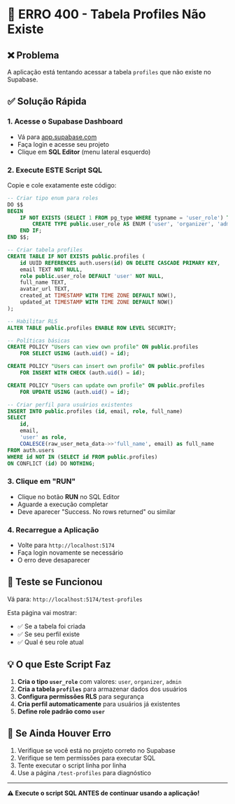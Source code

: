 # 🚨 ERRO 400 - Tabela Profiles Não Existe

## ❌ **Problema**
A aplicação está tentando acessar a tabela `profiles` que não existe no Supabase.

## ✅ **Solução Rápida**

### 1. Acesse o Supabase Dashboard
- Vá para [app.supabase.com](https://app.supabase.com)
- Faça login e acesse seu projeto
- Clique em **SQL Editor** (menu lateral esquerdo)

### 2. Execute ESTE Script SQL
Copie e cole exatamente este código:

```sql
-- Criar tipo enum para roles
DO $$ 
BEGIN
    IF NOT EXISTS (SELECT 1 FROM pg_type WHERE typname = 'user_role') THEN
        CREATE TYPE public.user_role AS ENUM ('user', 'organizer', 'admin');
    END IF;
END $$;

-- Criar tabela profiles
CREATE TABLE IF NOT EXISTS public.profiles (
    id UUID REFERENCES auth.users(id) ON DELETE CASCADE PRIMARY KEY,
    email TEXT NOT NULL,
    role public.user_role DEFAULT 'user' NOT NULL,
    full_name TEXT,
    avatar_url TEXT,
    created_at TIMESTAMP WITH TIME ZONE DEFAULT NOW(),
    updated_at TIMESTAMP WITH TIME ZONE DEFAULT NOW()
);

-- Habilitar RLS
ALTER TABLE public.profiles ENABLE ROW LEVEL SECURITY;

-- Políticas básicas
CREATE POLICY "Users can view own profile" ON public.profiles
    FOR SELECT USING (auth.uid() = id);

CREATE POLICY "Users can insert own profile" ON public.profiles
    FOR INSERT WITH CHECK (auth.uid() = id);

CREATE POLICY "Users can update own profile" ON public.profiles
    FOR UPDATE USING (auth.uid() = id);

-- Criar perfil para usuários existentes
INSERT INTO public.profiles (id, email, role, full_name)
SELECT 
    id,
    email,
    'user' as role,
    COALESCE(raw_user_meta_data->>'full_name', email) as full_name
FROM auth.users
WHERE id NOT IN (SELECT id FROM public.profiles)
ON CONFLICT (id) DO NOTHING;
```

### 3. Clique em "RUN"
- Clique no botão **RUN** no SQL Editor
- Aguarde a execução completar
- Deve aparecer "Success. No rows returned" ou similar

### 4. Recarregue a Aplicação
- Volte para `http://localhost:5174`
- Faça login novamente se necessário
- O erro deve desaparecer

## 🧪 **Teste se Funcionou**

Vá para: `http://localhost:5174/test-profiles`

Esta página vai mostrar:
- ✅ Se a tabela foi criada
- ✅ Se seu perfil existe
- ✅ Qual é seu role atual

## 💡 **O que Este Script Faz**

1. **Cria o tipo `user_role`** com valores: `user`, `organizer`, `admin`
2. **Cria a tabela `profiles`** para armazenar dados dos usuários
3. **Configura permissões RLS** para segurança
4. **Cria perfil automaticamente** para usuários já existentes
5. **Define role padrão como `user`**

## 🔧 **Se Ainda Houver Erro**

1. Verifique se você está no projeto correto no Supabase
2. Verifique se tem permissões para executar SQL
3. Tente executar o script linha por linha
4. Use a página `/test-profiles` para diagnóstico

---

**⚠️ Execute o script SQL ANTES de continuar usando a aplicação!**
